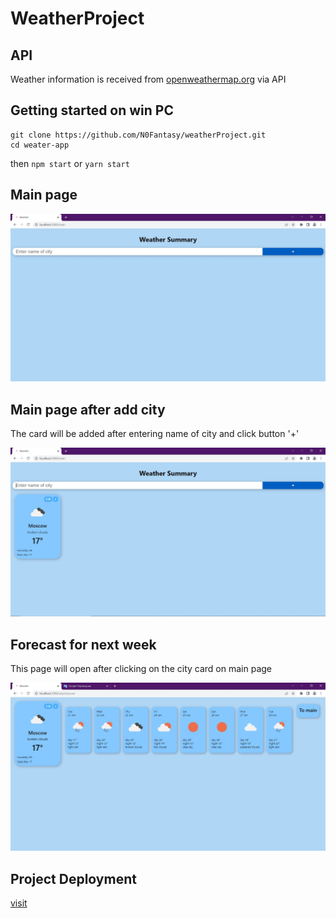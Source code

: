 # WeatherProject

## API
Weather information is received from [openweathermap.org](https://openweathermap.org/) via API

## Getting started on win PC

```
git clone https://github.com/N0Fantasy/weatherProject.git
cd weater-app
```
then `npm start` or `yarn start`

## Main page

![MainPage](https://github.com/N0Fantasy/N0Fantasy/blob/main/assets/MainPage.JPG)

## Main page after add city
The card will be added after entering name of city and click button '+'

![AddCity](https://github.com/N0Fantasy/N0Fantasy/blob/main/assets/AddCity.JPG)

## Forecast for next week
This page will open after clicking on the city card on main page

![Forecast](https://github.com/N0Fantasy/N0Fantasy/blob/main/assets/ForecatForNextWeek.JPG)

## Project Deployment
[visit](https://weather-project-liard.vercel.app/main)
